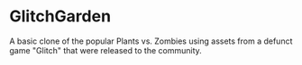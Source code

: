 # GlitchGarden
A basic clone of the popular Plants vs. Zombies using assets from a defunct game "Glitch" that were released to the community.

